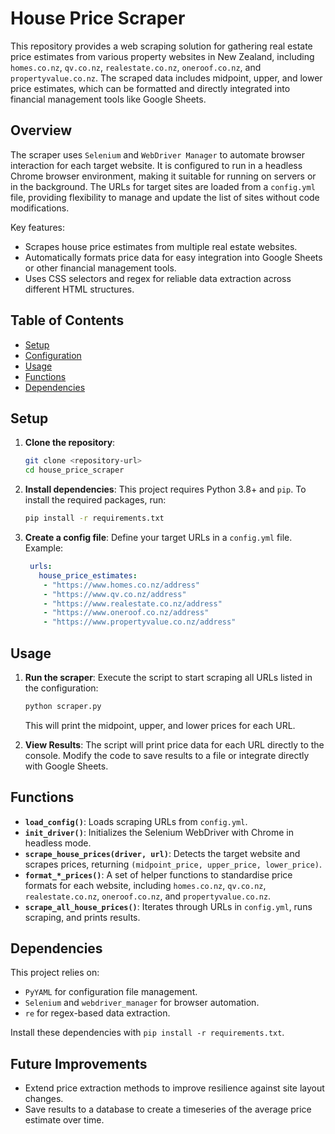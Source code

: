 # House Price Scraper

This repository provides a web scraping solution for gathering real estate price estimates from various property websites in New Zealand, including `homes.co.nz`, `qv.co.nz`, `realestate.co.nz`, `oneroof.co.nz`, and `propertyvalue.co.nz`. The scraped data includes midpoint, upper, and lower price estimates, which can be formatted and directly integrated into financial management tools like Google Sheets.

## Overview

The scraper uses `Selenium` and `WebDriver Manager` to automate browser interaction for each target website. It is configured to run in a headless Chrome browser environment, making it suitable for running on servers or in the background. The URLs for target sites are loaded from a `config.yml` file, providing flexibility to manage and update the list of sites without code modifications.

Key features:
- Scrapes house price estimates from multiple real estate websites.
- Automatically formats price data for easy integration into Google Sheets or other financial management tools.
- Uses CSS selectors and regex for reliable data extraction across different HTML structures.

## Table of Contents
- [Setup](#setup)
- [Configuration](#configuration)
- [Usage](#usage)
- [Functions](#functions)
- [Dependencies](#dependencies)

## Setup

1. **Clone the repository**:
   ```bash
   git clone <repository-url>
   cd house_price_scraper
   ```

2. **Install dependencies**:
   This project requires Python 3.8+ and `pip`. To install the required packages, run:
   ```bash
   pip install -r requirements.txt
   ```

3. **Create a config file**:
   Define your target URLs in a `config.yml` file. Example:
   ```yaml
    urls:
      house_price_estimates:
       - "https://www.homes.co.nz/address"
       - "https://www.qv.co.nz/address"
       - "https://www.realestate.co.nz/address"
       - "https://www.oneroof.co.nz/address"
       - "https://www.propertyvalue.co.nz/address"
   ```

## Usage

1. **Run the scraper**:
   Execute the script to start scraping all URLs listed in the configuration:
   ```bash
   python scraper.py
   ```
   This will print the midpoint, upper, and lower prices for each URL.

2. **View Results**:
   The script will print price data for each URL directly to the console. Modify the code to save results to a file or integrate directly with Google Sheets.

## Functions

- **`load_config()`**: Loads scraping URLs from `config.yml`.
- **`init_driver()`**: Initializes the Selenium WebDriver with Chrome in headless mode.
- **`scrape_house_prices(driver, url)`**: Detects the target website and scrapes prices, returning `(midpoint_price, upper_price, lower_price)`.
- **`format_*_prices()`**: A set of helper functions to standardise price formats for each website, including `homes.co.nz`, `qv.co.nz`, `realestate.co.nz`, `oneroof.co.nz`, and `propertyvalue.co.nz`.
- **`scrape_all_house_prices()`**: Iterates through URLs in `config.yml`, runs scraping, and prints results.

## Dependencies

This project relies on:
- `PyYAML` for configuration file management.
- `Selenium` and `webdriver_manager` for browser automation.
- `re` for regex-based data extraction.

Install these dependencies with `pip install -r requirements.txt`.

## Future Improvements

- Extend price extraction methods to improve resilience against site layout changes.
- Save results to a database to create a timeseries of the average price estimate over time.
